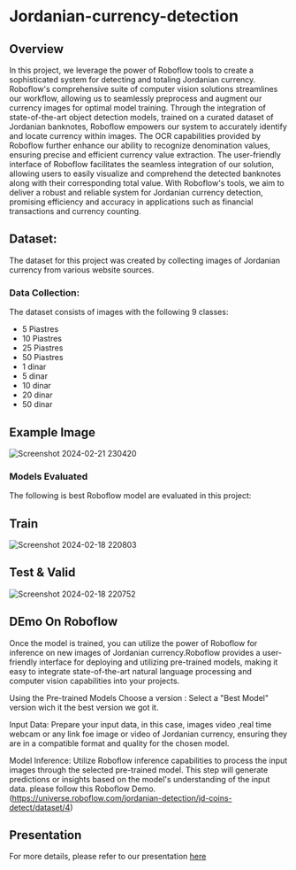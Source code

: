 # Jordanian-currency-detection

## Overview 
In this project, we leverage the power of Roboflow tools to create a sophisticated system for detecting and totaling Jordanian currency. Roboflow's comprehensive suite of computer vision solutions streamlines our workflow, allowing us to seamlessly preprocess and augment our currency images for optimal model training. Through the integration of state-of-the-art object detection models, trained on a curated dataset of Jordanian banknotes, Roboflow empowers our system to accurately identify and locate currency within images. The OCR capabilities provided by Roboflow further enhance our ability to recognize denomination values, ensuring precise and efficient currency value extraction. The user-friendly interface of Roboflow facilitates the seamless integration of our solution, allowing users to easily visualize and comprehend the detected banknotes along with their corresponding total value. With Roboflow's tools, we aim to deliver a robust and reliable system for Jordanian currency detection, promising efficiency and accuracy in applications such as financial transactions and currency counting.








## Dataset:
The dataset for this project was created by collecting images of Jordanian currency  from various website sources. 

### Data Collection:

The dataset consists of images with the following 9 classes:

- 5 Piastres  
- 10 Piastres 
- 25 Piastres 
- 50 Piastres 
- 1 dinar 
- 5 dinar 
- 10 dinar 
- 20 dinar 
- 50 dinar 

## Example  Image
![Screenshot 2024-02-21 230420](https://github.com/ramajaradat/Jordanian-currency-detection/assets/83189283/e35d9427-da60-43dc-ba70-3157b86f4947)

 

### Models Evaluated
The following is best  Roboflow model are evaluated in this project:

## Train
![Screenshot 2024-02-18 220803](https://github.com/ramajaradat/Jordanian-currency-detection/assets/83189283/a47d88ee-89f8-4fb3-a79f-cf1b9c93d47f)

## Test & Valid  
![Screenshot 2024-02-18 220752](https://github.com/ramajaradat/Jordanian-currency-detection/assets/83189283/0e375c09-9072-4dea-8092-36ff09c39420)



## DEmo On Roboflow

Once the model is trained, you can utilize the power of Roboflow for inference on new images of Jordanian currency.Roboflow  provides a user-friendly interface for deploying and utilizing pre-trained models, making it easy to integrate state-of-the-art natural language processing and computer vision capabilities into your projects.

Using the Pre-trained Models
Choose a version : Select a "Best Model"  version wich it the best version we got it.

Input Data: Prepare your input data, in this case, images video ,real time webcam or any link foe image or video  of Jordanian currency, ensuring they are in a compatible format and quality for the chosen model.

Model Inference: Utilize Roboflow  inference capabilities to process the input images through the selected pre-trained model. This step will generate predictions or insights based on the model's understanding of the input data. please follow this Roboflow Demo.(https://universe.roboflow.com/jordanian-detection/jd-coins-detect/dataset/4)



## Presentation
For more details, please refer to our presentation <a href="https://prezi.com/p/edit/rob86aji2seu/">here</a>

